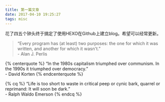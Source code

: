 ```yaml
---
title: 第一篇文章
date: 2017-04-10 19:25:27
tags: misc
---
```

花了四五个钟头终于搞定了使用HEXO在Github上建立blog。希望可以经常更新。
<!-- HTML方式: 直接在 Markdown 文件中编写 HTML 来调用 -->
<!-- 其中 class="blockquote-center" 是必须的 -->
<blockquote class="blockquote-center"> “Every program has (at least) two purposes: the one for which it was written, and another for which it wasn't.” <br>- Alan J. Perlis </blockquote>
<!-- 标签 方式，要求版本在0.4.5或以上 -->
{% centerquote %} “In the 1980s capitalism triumphed over communism. In the 1990s it triumphed over democracy.” <br>- David Korten {% endcenterquote %}

<!-- 标签别名 -->
{% cq %} “Life is too short to waste in critical peep or cynic bark, quarrel or reprimand: It will soon be dark.” <br>- Ralph Waldo Emerson {% endcq %}
